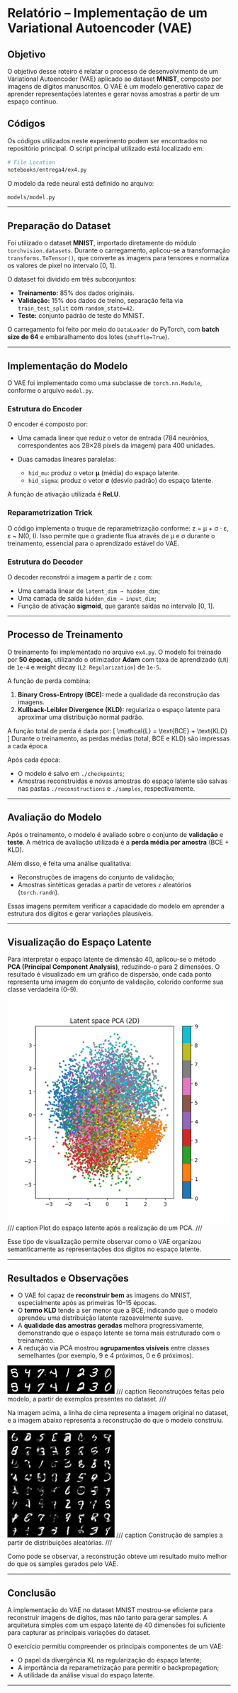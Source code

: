 
# Relatório – Implementação de um Variational Autoencoder (VAE)

## Objetivo

O objetivo desse roteiro é relatar o processo de desenvolvimento de um Variational Autoencoder (VAE) aplicado ao dataset **MNIST**, composto por imagens de dígitos manuscritos. O VAE é um modelo generativo capaz de aprender representações latentes e gerar novas amostras a partir de um espaço contínuo.

## Códigos

Os códigos utilizados neste experimento podem ser encontrados no repositório principal.
O script principal utilizado está localizado em:

```bash
# File Location
notebooks/entrega4/ex4.py
```

O modelo da rede neural está definido no arquivo:

```bash
models/model.py
```

---

## Preparação do Dataset

Foi utilizado o dataset **MNIST**, importado diretamente do módulo `torchvision.datasets`.
Durante o carregamento, aplicou-se a transformação `transforms.ToTensor()`, que converte as imagens para tensores e normaliza os valores de pixel no intervalo [0, 1].

O dataset foi dividido em três subconjuntos:

* **Treinamento:** 85% dos dados originais.
* **Validação:** 15% dos dados de treino, separação feita via `train_test_split` com `random_state=42`.
* **Teste:** conjunto padrão de teste do MNIST.

O carregamento foi feito por meio do `DataLoader` do PyTorch, com **batch size de 64** e embaralhamento dos lotes (`shuffle=True`).

---

## Implementação do Modelo

O VAE foi implementado como uma subclasse de `torch.nn.Module`, conforme o arquivo `model.py`.

### Estrutura do Encoder

O encoder é composto por:

* Uma camada linear que reduz o vetor de entrada (784 neurônios, correspondentes aos 28×28 pixels da imagem) para 400 unidades.
* Duas camadas lineares paralelas:

  * `hid_mu`: produz o vetor **μ** (média) do espaço latente.
  * `hid_sigma`: produz o vetor **σ** (desvio padrão) do espaço latente.

A função de ativação utilizada é **ReLU**.

### Reparametrization Trick

O código implementa o truque de reparametrização conforme: z = μ + σ · ε,  ε ~ N(0, I). Isso permite que o gradiente flua através de μ e σ durante o treinamento, essencial para o aprendizado estável do VAE.

### Estrutura do Decoder

O decoder reconstrói a imagem a partir de `z` com:

* Uma camada linear de `latent_dim → hidden_dim`;
* Uma camada de saída `hidden_dim → input_dim`;
* Função de ativação **sigmoid**, que garante saídas no intervalo [0, 1].

---

## Processo de Treinamento

O treinamento foi implementado no arquivo `ex4.py`.
O modelo foi treinado por **50 épocas**, utilizando o otimizador **Adam** com taxa de aprendizado (`LR`) de `1e-4` e weight decay (`L2 Regularization`) de `1e-5`.

A função de perda combina:

1. **Binary Cross-Entropy (BCE):** mede a qualidade da reconstrução das imagens.
2. **Kullback-Leibler Divergence (KLD):** regulariza o espaço latente para aproximar uma distribuição normal padrão.

A função total de perda é dada por:
[
\mathcal{L} = \text{BCE} + \text{KLD}
]
Durante o treinamento, as perdas médias (total, BCE e KLD) são impressas a cada época.

Após cada época:

* O modelo é salvo em `./checkpoints`;
* Amostras reconstruídas e novas amostras do espaço latente são salvas nas pastas `./reconstructions` e `./samples`, respectivamente.

---

## Avaliação do Modelo

Após o treinamento, o modelo é avaliado sobre o conjunto de **validação** e **teste**.
A métrica de avaliação utilizada é a **perda média por amostra** (BCE + KLD).

Além disso, é feita uma análise qualitativa:

* Reconstruções de imagens do conjunto de validação;
* Amostras sintéticas geradas a partir de vetores `z` aleatórios (`torch.randn`).

Essas imagens permitem verificar a capacidade do modelo em aprender a estrutura dos dígitos e gerar variações plausíveis.

---

## Visualização do Espaço Latente

Para interpretar o espaço latente de dimensão 40, aplicou-se o método **PCA (Principal Component Analysis)**, reduzindo-o para 2 dimensões.
O resultado é visualizado em um gráfico de dispersão, onde cada ponto representa uma imagem do conjunto de validação, colorido conforme sua classe verdadeira (0–9).

![Plottando o espaço latente](../../plots/latent_pca.png)
/// caption
Plot do espaço latente após a realização de um PCA.
///

Esse tipo de visualização permite observar como o VAE organizou semanticamente as representações dos dígitos no espaço latente.

---

## Resultados e Observações

* O VAE foi capaz de **reconstruir bem** as imagens do MNIST, especialmente após as primeiras 10–15 épocas.
* O **termo KLD** tende a ser menor que a BCE, indicando que o modelo aprendeu uma distribuição latente razoavelmente suave.
* A **qualidade das amostras geradas** melhora progressivamente, demonstrando que o espaço latente se torna mais estruturado com o treinamento.
* A redução via PCA mostrou **agrupamentos visíveis** entre classes semelhantes (por exemplo, 9 e 4 próximos, 0 e 6 próximos).

![Reconstrução gerada pelo VAE](../../reconstructions/recon_epoch45.png)
/// caption
Reconstruções feitas pelo modelo, a partir de exemplos presentes no dataset.
///

Na imagem acima, a linha de cima representa a imagem original no dataset, e a imagem abaixo representa a reconstrução do que o modelo construiu.

![Samples gerada pelo VAE](../../samples/samples_epoch49.png)
/// caption
Construção de samples a partir de distribuições aleatórias.
///

Como pode se observar, a reconstrução obteve um resultado muito melhor do que os samples gerados pelo VAE. 

---

## Conclusão

A implementação do VAE no dataset MNIST mostrou-se eficiente para reconstruir imagens de dígitos, mas não tanto para gerar samples.
A arquitetura simples com um espaço latente de 40 dimensões foi suficiente para capturar as principais variações do dataset.

O exercício permitiu compreender os principais componentes de um VAE:

* O papel da divergência KL na regularização do espaço latente;
* A importância da reparametrização para permitir o backpropagation;
* A utilidade da análise visual do espaço latente.

---